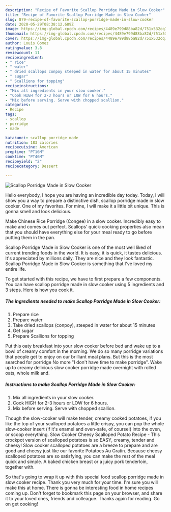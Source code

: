 ```yaml
---
description: "Recipe of Favorite Scallop Porridge Made in Slow Cooker"
title: "Recipe of Favorite Scallop Porridge Made in Slow Cooker"
slug: 879-recipe-of-favorite-scallop-porridge-made-in-slow-cooker
date: 2020-05-29T08:38:12.689Z
image: https://img-global.cpcdn.com/recipes/4489e799d88ba82d/751x532cq70/scallop-porridge-made-in-slow-cooker-recipe-main-photo.jpg
thumbnail: https://img-global.cpcdn.com/recipes/4489e799d88ba82d/751x532cq70/scallop-porridge-made-in-slow-cooker-recipe-main-photo.jpg
cover: https://img-global.cpcdn.com/recipes/4489e799d88ba82d/751x532cq70/scallop-porridge-made-in-slow-cooker-recipe-main-photo.jpg
author: Louis Gomez
ratingvalue: 3.8
reviewcount: 11
recipeingredient:
- " rice"
- " water"
- " dried scallops conpoy steeped in water for about 15 minutes"
- " sugar"
- " Scallions for topping"
recipeinstructions:
- "Mix all ingredients in your slow cooker."
- "Cook HIGH for 2-3 hours or LOW for 6 hours."
- "Mix before serving. Serve with chopped scallion."
categories:
- Recipe
tags:
- scallop
- porridge
- made

katakunci: scallop porridge made 
nutrition: 183 calories
recipecuisine: American
preptime: "PT16M"
cooktime: "PT46M"
recipeyield: "2"
recipecategory: Dessert

---
```



![Scallop Porridge Made in Slow Cooker](https://img-global.cpcdn.com/recipes/4489e799d88ba82d/751x532cq70/scallop-porridge-made-in-slow-cooker-recipe-main-photo.jpg)

Hello everybody, I hope you are having an incredible day today. Today, I will show you a way to prepare a distinctive dish, scallop porridge made in slow cooker. One of my favorites. For mine, I will make it a little bit unique. This is gonna smell and look delicious.

Make Chinese Rice Porridge (Congee) in a slow cooker. Incredibly easy to make and comes out perfect. Scallops&#39; quick-cooking properties also mean that you should have everything else for your meal ready to go before putting them in the pan.

Scallop Porridge Made in Slow Cooker is one of the most well liked of current trending foods in the world. It is easy, it is quick, it tastes delicious. It's appreciated by millions daily. They are nice and they look fantastic. Scallop Porridge Made in Slow Cooker is something that I've loved my entire life.


To get started with this recipe, we have to first prepare a few components. You can have scallop porridge made in slow cooker using 5 ingredients and 3 steps. Here is how you cook it.

<!--inarticleads1-->

##### The ingredients needed to make Scallop Porridge Made in Slow Cooker:

1. Prepare  rice
1. Prepare  water
1. Take  dried scallops (conpoy), steeped in water for about 15 minutes
1. Get  sugar
1. Prepare  Scallions for topping


Put this oaty breakfast into your slow cooker before bed and wake up to a bowl of creamy comfort in the morning. We do so many porridge variations that people get to enjoy on our brilliant meal plans. But this is the most searched for porridge No more &#34;I don&#39;t have time to make porridge&#34;. Wake up to creamy delicious slow cooker porridge made overnight with rolled oats, whole milk and. 

<!--inarticleads2-->

##### Instructions to make Scallop Porridge Made in Slow Cooker:

1. Mix all ingredients in your slow cooker.
1. Cook HIGH for 2-3 hours or LOW for 6 hours.
1. Mix before serving. Serve with chopped scallion.


Though the slow-cooker will make tender, creamy cooked potatoes, if you like the top of your scalloped potatoes a little crispy, you can pop the whole slow-cooker insert (if it&#39;s enamel and oven-safe, of course!) into the oven, or scoop everything. Slow Cooker Cheesy Scalloped Potato Recipe - This crockpot version of scalloped potatoes is so EASY, creamy, tender and cheesy! Slow cooker scalloped potatoes are a breeze to prepare and are good and cheesy just like our favorite Potatoes Au Gratin. Because cheesy scalloped potatoes are so satisfying, you can make the rest of the meal quick and simple. A baked chicken breast or a juicy pork tenderloin, together with. 

So that's going to wrap it up with this special food scallop porridge made in slow cooker recipe. Thank you very much for your time. I'm sure you will make this at home. There is gonna be interesting food in home recipes coming up. Don't forget to bookmark this page on your browser, and share it to your loved ones, friends and colleague. Thanks again for reading. Go on get cooking!
